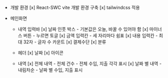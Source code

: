 -   개발 환경
    [x] React-SWC vite 개발 환경 구축
    [x] tailwindcss 적용

-   메인화면

    -   내역 입력바
        [x] 날짜 인풋 박스 - 기본값은 오늘, 바꿀 수 있어야 함
        [x] 마이너스 버튼 - 누르면 토글
        [x] 금액 입력칸 - 세 자리마다 쉼표
        [x] 내용 입력칸 - 최대 32자 - 글자 수 카운트
        [x] 결제수단
        [x] 분류

    -   헤더
        [x] 날짜
        [x] 아이콘

    -   내역
        [x] 전체 내역 - 전체 건수 - 전체 수입, 지출 각각 표시
        [x] 날짜 별 내역 - 내림차순 - 날짜 별 수입, 지출 표시
